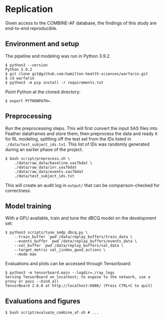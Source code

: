 # Replication

Given access to the COMBINE-AF database, the findings of this study are
end-to-end reproducible.

## Environment and setup

The pipeline and modeling was run in Python 3.9.2.

    $ python3 --version
    Python 3.9.2
    $ git clone git@github.com:hamilton-health-sciences/warfarin.git
    $ cd warfarin
    $ python3 -m pip install -r requirements.txt

Point Python at the cloned directory:

    $ export PYTHONPATH=.

## Preprocessing

Run the preprocessing steps. This will first convert the input SAS files into
Feather dataframes and store them, then preprocess the data and ready it for RL
modeling, splitting off the test set from the IDs listed in
`./data/test_subject_ids.txt`. This list of IDs was randomly generated during
an earlier phase of the project.

    $ bash script/preprocess.sh \
        ./data/raw_data/baseline.sas7bdat \
        ./data/raw_data/inr.sas7bdat
        ./data/raw_data/events.sas7bdat
        ./data/test_subject_ids.txt

This will create an audit log in `output/` that can be comparison-checked for
correctness.

## Model training

With a GPU available, train and tune the dBCQ model on the development set:

    $ python3 scripts/tune_smdp_dbcq.py \
        --train_buffer `pwd`/data/replay_buffers/train_data \
        --events_buffer `pwd`/data/replay_buffers/events_data \
        --val_buffer `pwd`/data/replay_buffers/val_data \
        --target_metric val_jindex_good_actions \
        --mode max

Evaluations and plots can be accessed through Tensorboard:

    $ python3 -m tensorboard.main --logdir=./ray_logs
    Serving TensorBoard on localhost; to expose to the network, use a proxy or pass --bind_all
    TensorBoard 2.6.0 at http://localhost:6006/ (Press CTRL+C to quit)

## Evaluations and figures

    $ bash script/evaluate_combine_af.sh # ...
